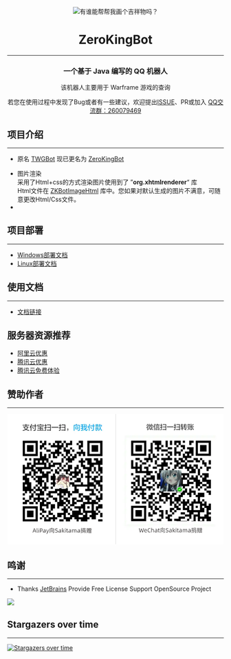 <div align="center">

<p align="center">
   <img src="" width="200" height="200" alt="有谁能帮帮我画个吉祥物吗？" title="有谁能帮帮我画个吉祥物吗？">
</p>

# ZeroKingBot

</div>

----

<div align="center">
<h3>一个基于 Java 编写的 QQ 机器人</h3>
<div>    
    <p>该机器人主要用于 Warframe 游戏的查询</p>
    <p>若您在使用过程中发现了Bug或者有一些建议，欢迎提出<a href="https://github.com/KingPrimes/ZeroKingBot/issues">ISSUE</a>、PR或加入 <a href="https://jq.qq.com/?_wv=1027&k=HkG2Q9PT">QQ交流群：260079469</a></p>
</div>
</div>

项目介绍
---
---
- <p>原名 <a href="https://github.com/KingPrimes/TWGBot">TWGBot</a> 现已更名为 <a href="https://github.com/KingPrimes/ZeroKingBot">ZeroKingBot</a></p>
- 图片渲染
  <br/>
  采用了Html+css的方式渲染图片使用到了 ”**org.xhtmlrenderer**“ 库
  <br/>
  Html文件在 [ZKBotImageHtml](https://github.com/KingPrimes/ZKBotImageHtml) 库中。您如果对默认生成的图片不满意，可随意更改Html/Css文件。
  <br/>
- 



项目部署
---
---
- [Windows部署文档](./readme/win.md)
- [Linux部署文档](./readme/linux.md)


使用文档
---
---
- [文档链接](https://www.yuque.com/kingprimes/twgbot)


服务器资源推荐
---
- [阿里云优惠](https://www.aliyun.com/minisite/goods?userCode=8dt5pt0g&share_source=copy_link)
- [腾讯云优惠](https://cloud.tencent.com/act/pro/cps_3?fromSource=gwzcw.6688284.6688284.6688284&cps_key=ae3b8b6e55495d8bc53f2227ea0273d8)
- [腾讯云免费体验](https://cloud.tencent.com/act/free)

赞助作者
---
---
![](.github/image/upA-W.png)


鸣谢
---
---
- Thanks [JetBrains](https://www.jetbrains.com/?from=Shiro) Provide Free License Support OpenSource Project

[<img src="https://mikuac.com/images/jetbrains-variant-3.png" width="200"/>](https://www.jetbrains.com/?from=mirai)

Stargazers over time
---
---
[![Stargazers over time](https://starchart.cc/KingPrimes/ZeroKingBot.svg)](https://starchart.cc/KingPrimes/ZeroKingBot)

    

